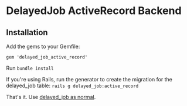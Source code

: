 # DelayedJob ActiveRecord Backend

## Installation

Add the gems to your Gemfile:

    gem 'delayed_job_active_record'

Run `bundle install`

If you're using Rails, run the generator to create the migration for the delayed_job table: `rails g delayed_job:active_record`

That's it. Use [delayed_job as normal](http://github.com/collectiveidea/delayed_job).
